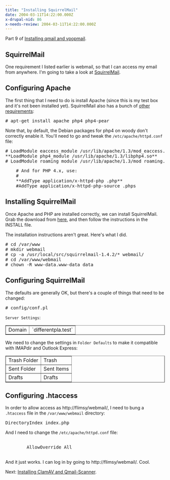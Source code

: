 ```yaml
---
title: "Installing SquirrelMail"
date: 2004-03-11T14:22:00.000Z
x-drupal-nid: 86
x-needs-review: 2004-03-11T14:22:00.000Z
---
```

Part 9 of [Installing qmail and vpopmail](http://www.differentpla.net/node/view/165).

## SquirrelMail

One requirement I listed earlier is webmail, so that I can access my email from anywhere. I'm going to take a look at [SquirrelMail](http://www.squirrelmail.org/).

## Configuring Apache

The first thing that I need to do is install Apache (since this is my test box and it's not been installed yet). SquirrelMail also has a bunch of [other requirements](http://www.squirrelmail.org/wiki/SquirrelMailRequirements):

<pre># apt-get install apache php4 php4-pear</pre>

Note that, by default, the Debian packages for php4 on woody don't correctly enable it. You'll need to go and tweak the `/etc/apache/httpd.conf` file:

<pre># LoadModule eaccess_module /usr/lib/apache/1.3/mod_eaccess.so
**LoadModule php4_module /usr/lib/apache/1.3/libphp4.so**
# LoadModule roaming_module /usr/lib/apache/1.3/mod_roaming.so</pre>

<pre>    # And for PHP 4.x, use:
    #
    **AddType application/x-httpd-php .php**
    #AddType application/x-httpd-php-source .phps</pre>

## Installing SquirrelMail

Once Apache and PHP are installed correctly, we can install SquirrelMail. Grab the download from [here](http://www.squirrelmail.org/download.php), and then follow the instructions in the INSTALL file.

The installation instructions aren't great. Here's what I did.

<pre># cd /var/www
# mkdir webmail
# cp -a /usr/local/src/squirrelmail-1.4.2/* webmail/
# cd /var/www/webmail
# chown -R www-data.www-data data</pre>

## Configuring SquirrelMail

The defaults are generally OK, but there's a couple of things that need to be changed:

<pre># config/conf.pl</pre>

`Server Settings`:

<table border="1">
<tbody>
<tr>
<td>Domain</td>

<td>`differentpla.test`</td>

</tr>

</tbody>

</table>

We need to change the settings in `Folder Defaults` to make it compatible with IMAPdir and Outlook Express:

<table border="1">
<tbody>
<tr>
<td>Trash Folder</td>

<td>Trash</td>

</tr>

<tr>
<td>Sent Folder</td>

<td>Sent Items</td>

</tr>

<tr>
<td>Drafts</td>

<td>Drafts</td>

</tr>

</tbody>

</table>

## Configuring .htaccess

In order to allow access as http://flimsy/webmail/, I need to bung a `.htaccess` file in the `/var/www/webmail` directory:

<pre>DirectoryIndex index.php</pre>

And I need to change the `/etc/apache/httpd.conf` file:
<pre><Directory /var/www/webmail/>
        AllowOverride All
</Directory>
</pre>

And it just works. I can log in by going to http://flimsy/webmail/. Cool.

Next: [Installing ClamAV and Qmail-Scanner](http://www.differentpla.net/node/view/178).